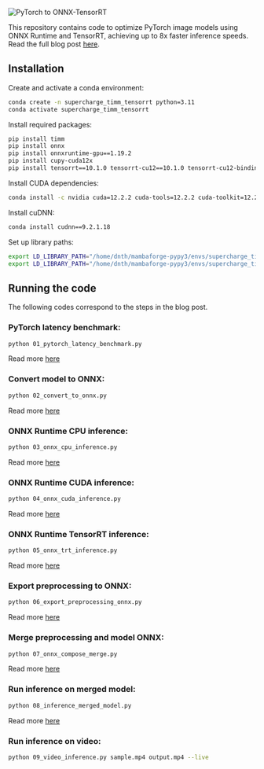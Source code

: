 ![PyTorch to ONNX-TensorRT](https://dicksonneoh.com/images/portfolio/supercharge_your_pytorch_image_models/post_image.png)

This repository contains code to optimize PyTorch image models using ONNX Runtime and TensorRT, achieving up to 8x faster inference speeds. Read the full blog post [here](https://dicksonneoh.com/portfolio/supercharge_your_pytorch_image_models/).


## Installation
Create and activate a conda environment:

```bash
conda create -n supercharge_timm_tensorrt python=3.11
conda activate supercharge_timm_tensorrt
```
 Install required packages:


```bash
pip install timm
pip install onnx
pip install onnxruntime-gpu==1.19.2
pip install cupy-cuda12x
pip install tensorrt==10.1.0 tensorrt-cu12==10.1.0 tensorrt-cu12-bindings==10.1.0 tensorrt-cu12-libs==10.1.0
```

Install CUDA dependencies:
```bash
conda install -c nvidia cuda=12.2.2 cuda-tools=12.2.2 cuda-toolkit=12.2.2 cuda-version=12.2 cuda-command-line-tools=12.2.2 cuda-compiler=12.2.2 cuda-runtime=12.2.2
```

Install cuDNN:
```bash
conda install cudnn==9.2.1.18
```

Set up library paths:
```bash
export LD_LIBRARY_PATH="/home/dnth/mambaforge-pypy3/envs/supercharge_timm_tensorrt/lib:$LD_LIBRARY_PATH"
export LD_LIBRARY_PATH="/home/dnth/mambaforge-pypy3/envs/supercharge_timm_tensorrt/lib/python3.11/site-packages/tensorrt_libs:$LD_LIBRARY_PATH"
```

## Running the code

The following codes correspond to the steps in the blog post.

### PyTorch latency benchmark:
   ```bash
   python 01_pytorch_latency_benchmark.py
   ```
Read more [here](https://dicksonneoh.com/portfolio/supercharge_your_pytorch_image_models//#-baseline-latency)

### Convert model to ONNX:
   ```bash
   python 02_convert_to_onnx.py
   ```
Read more [here](https://dicksonneoh.com/portfolio/supercharge_your_pytorch_image_models//#-convert-to-onnx)

### ONNX Runtime CPU inference:
   ```bash
   python 03_onnx_cpu_inference.py
   ```
Read more [here](https://dicksonneoh.com/portfolio/supercharge_your_pytorch_image_models//#-onnx-runtime-on-cpu)

### ONNX Runtime CUDA inference:
   ```bash
   python 04_onnx_cuda_inference.py
   ```
Read more [here](https://dicksonneoh.com/portfolio/supercharge_your_pytorch_image_models//#-onnx-runtime-on-cuda)

### ONNX Runtime TensorRT inference:
   ```bash
   python 05_onnx_trt_inference.py
   ```
Read more [here](https://dicksonneoh.com/portfolio/supercharge_your_pytorch_image_models//#-onnx-runtime-on-tensorrt)

### Export preprocessing to ONNX:
   ```bash
   python 06_export_preprocessing_onnx.py
   ```
Read more [here](https://dicksonneoh.com/portfolio/supercharge_your_pytorch_image_models//#-bake-pre-processing-into-onnx)

### Merge preprocessing and model ONNX:
   ```bash
   python 07_onnx_compose_merge.py
   ```
Read more [here](https://dicksonneoh.com/portfolio/supercharge_your_pytorch_image_models//#-bake-pre-processing-into-onnx)

### Run inference on merged model:
   ```bash
   python 08_inference_merged_model.py
   ```
Read more [here](https://dicksonneoh.com/portfolio/supercharge_your_pytorch_image_models//#-bake-pre-processing-into-onnx)

### Run inference on video:
   ```bash
   python 09_video_inference.py sample.mp4 output.mp4 --live 
   ```





<!-- # Pytorch to ONNX-TensorRT

This repository contains a script to convert a PyTorch model to ONNX format and then to TensorRT format.

## Prerequisites

- PyTorch
- ONNX
- TensorRT

## Installation
For simplicity, I'll use a conda environment with Python 3.11.

Setup conda environment:
```bash
conda create -n pt-to-onnx-tensorrt python=3.11
conda activate pt-to-onnx-tensorrt
```


1. Install CUDA components:
   ```bash
   conda install -y -c nvidia cuda=12.2.2 cuda-tools=12.2.2 cuda-toolkit=12.2.2 cuda-version=12.2 cuda-command-line-tools=12.2.2 cuda-compiler=12.2.2 cuda-runtime=12.2.2
   ```

2. Install cuDNN:
   ```bash
   conda install cudnn==9.2.1.18
   ```

3. Install ONNX Runtime GPU:
   ```bash
   pip install -U onnxruntime-gpu==1.19.2
   ```
4. Install TensorRT:
   ```bash
   pip install tensorrt==10.1.0 tensorrt-cu12==10.1.0 tensorrt-cu12-bindings==10.1.0 tensorrt-cu12-libs==10.1.0
   ```

5. Install TIMM:
   ```bash
   pip install timm, onnx, cupy
   ```

6. Set up library paths:
   ```bash
   export LD_LIBRARY_PATH="/path/to/your/conda/env/lib:$LD_LIBRARY_PATH"
   export LD_LIBRARY_PATH="/path/to/your/conda/env/lib/python3.11/site-packages/tensorrt_libs:$LD_LIBRARY_PATH"
   ```
   Note: Adjust the paths according to your Conda environment location.


## Notebooks
Benchmark notebooks:
- [Benchmark TIMM](./notebooks/benchmark_timm.ipynb)
- [Benchmark ONNX Runtime CPU](./notebooks/benchmark_onnxruntime_cpu.ipynb)
- [Benchmark ONNX Runtime GPU](./notebooks/benchmark_onnxruntime_gpu.ipynb)
- [Benchmark TensorRT](./notebooks/benchmark_tensorrt.ipynb)


Conversion notebooks:
- [Pytorch to ONNX](./notebooks/pytorch_to_onnx.ipynb)
- [ONNX to TensorRT](./notebooks/onnx_to_tensorrt.ipynb)     -->
